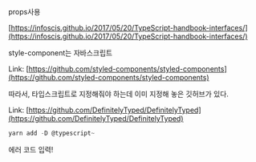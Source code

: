 props사용

[https://infoscis.github.io/2017/05/20/TypeScript-handbook-interfaces/](https://infoscis.github.io/2017/05/20/TypeScript-handbook-interfaces/)

style-component는 자바스크립트

Link: [https://github.com/styled-components/styled-components](https://github.com/styled-components/styled-components)

따라서, 타입스크립트로 지정해줘야 하는데 이미 지정해 놓은 깃허브가 있다.

Link: [https://github.com/DefinitelyTyped/DefinitelyTyped](https://github.com/DefinitelyTyped/DefinitelyTyped)

```jsx
yarn add -D @typescript~
```

에러 코드 입력!
